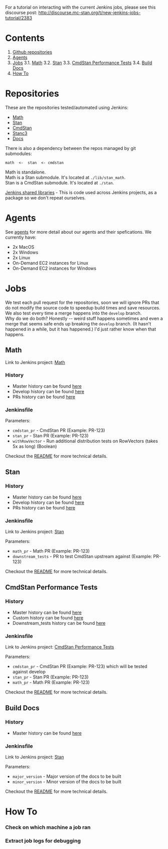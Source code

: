 For a tutorial on interacting with the current Jenkins jobs, please see this discourse post:
http://discourse.mc-stan.org/t/new-jenkins-jobs-tutorial/2383

# Contents

1. [Github repositories](#repositories)
2. [Agents](#agents)
3. [Jobs](#jobs)
3.1. [Math](#math)
3.2. [Stan](#stan)
3.3. [CmdStan Performance Tests](#cmdstan-performance-tests)
3.4. [Build Docs](#build-docs)
4. [How To](#how-to)

# Repositories

These are the repositories tested/automated using Jenkins:

- [Math](https://github.com/stan-dev/math)
- [Stan](https://github.com/stan-dev/stan)
- [CmdStan](https://github.com/stan-dev/cmdstan)
- [Stanc3](https://github.com/stan-dev/stanc3)
- [Docs](https://github.com/stan-dev/docs)

There is also a dependency between the repos managed by git submodules:
```
math  <-  stan  <- cmdstan
```

Math is standalone.  
Math is a Stan submodule. It's located at `./lib/stan_math`.  
Stan is a CmdStan submodule. It's located at `./stan`.  
  
[Jenkins shared libraries](https://github.com/stan-dev/jenkins-shared-libraries) - This is code used across Jenkins projects, as a package so we don't repeat ourselves.

# Agents

See [agents](agents.md) for more detail about our agents and their spefications. We currently have:
 - 2x MacOS 
 - 2x Windows
 - 2x Linux
 - On-Demand EC2 instances for Linux
 - On-Demand EC2 instances for Windows
        
# Jobs

We test each pull request for the repositories, soon we will ignore PRs that do not modify the source code to speedup build times and save resources.
We also test every time a merge happens into the `develop` branch.   
Why do we do both? Honestly -- weird stuff happens sometimes and even a merge that seems safe ends up breaking the `develop` branch. (It hasn't happened in a while, but it has happened.) I'd just rather know when that happens.  

## Math

Link to Jenkins project: [Math](https://jenkins.mc-stan.org/job/Math%20Pipeline)

### History

- Master history can be found [here](https://jenkins.mc-stan.org/job/Math%20Pipeline/job/master/)
- Develop history can be found [here](https://jenkins.mc-stan.org/job/Math%20Pipeline/job/develop/)
- PRs history can be found [here](https://jenkins.mc-stan.org/job/Math%20Pipeline/view/change-requests/)

### Jenkinsfile

Parameters:  

- `cmdstan_pr` - CmdStan PR (Example: PR-123)
- `stan_pr` - Stan PR (Example: PR-123)
- `withRowVector` - Run additional distribution tests on RowVectors (takes 5x as long) (Boolean)

Checkout the [README](jobs/math.md) for more technical details.

## Stan

### History

- Master history can be found [here](https://jenkins.mc-stan.org/job/Stan/job/master/)
- Develop history can be found [here](https://jenkins.mc-stan.org/job/Stan/job/develop/)
- PRs history can be found [here](https://jenkins.mc-stan.org/job/Stan/view/change-requests/)

### Jenkinsfile

Link to Jenkins project: [Stan](https://jenkins.mc-stan.org/job/Stan)

Parameters:  

- `math_pr` - Math PR (Example: PR-123)
- `downstream_tests` - PR to test CmdStan upstream against (Example: PR-123)

Checkout the [README](jobs/stan.md) for more technical details.

## CmdStan Performance Tests

### History

- Master history can be found [here](https://jenkins.mc-stan.org/job/CmdStan%20Performance%20Tests/job/master/)
- Custom history can be found [here](https://jenkins.mc-stan.org/job/CmdStan%20Performance%20Tests/job/Custom/)
- Downstream_tests history can be found [here](https://jenkins.mc-stan.org/job/CmdStan%20Performance%20Tests/job/downstream_tests/)

### Jenkinsfile

Link to Jenkins project: [CmdStan Performance Tests](https://jenkins.mc-stan.org/job/CmdStan%20Performance%20Tests)

Parameters:  

- `cmdstan_pr` - CmdStan PR (Example: PR-123) which will be tested against develop
- `stan_pr` - Stan PR (Example: PR-123)
- `math_pr` - Math PR (Example: PR-123)

Checkout the [README](jobs/cmdstan-performance-tests.md) for more technical details.

## Build Docs

### History

- Master history can be found [here](https://jenkins.mc-stan.org/job/BuildDocs/job/master/)

### Jenkinsfile

Link to Jenkins project: [Stan](https://jenkins.mc-stan.org/job/BuildDocs)

Parameters:  

- `major_version` - Major version of the docs to be built
- `minor_version` - Minor version of the docs to be built

Checkout the [README](jobs/build-docs.md) for more technical details.

# How To

### Check on which machine a job ran

### Extract job logs for debugging